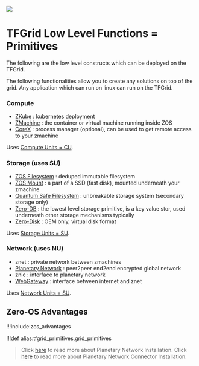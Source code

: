 ![](img/layer0_.jpg)

# TFGrid Low Level Functions = Primitives

The following are the low level constructs which can be deployed on the TFGrid.

The following functionalities allow you to create any solutions on top of the grid.
Any application which can run on linux can run on the TFGrid.

### Compute

- [ZKube](zkube) : kubernetes deployment
- [ZMachine](zmachine) : the container or virtual machine running inside ZOS
- [CoreX](corex) : process manager (optional), can be used to get remote access to your zmachine

Uses [Compute Units = CU](cloudunits).

### Storage (uses SU)

- [ZOS Filesystem](zos_fs) : deduped immutable filesystem
- [ZOS Mount](zmount) : a part of a SSD (fast disk), mounted underneath your zmachine
- [Quantum Safe Filesystem](qsfs) : unbreakable storage system (secondary storage only)
- [Zero-DB](zdb) : the lowest level storage primitive, is a key value stor, used underneath other storage mechanisms typically
- [Zero-Disk](zdisk) : OEM only, virtual disk format

Uses [Storage Units = SU](cloudunits).

### Network (uses NU)

- znet : private network between zmachines
- [Planetary Network](planetary_network) : peer2peer end2end encrypted global network
- znic : interface to planetary network
- [WebGateway](webgw) : interface between internet and znet
<!-- - [Peer2Peer Agent](p2pagent) : p2p agent terminates the traffic coming from the webgw. -->

Uses [Network Units = SU](cloudunits).

## Zero-OS Advantages

!!!include:zos_advantages


!!!def alias:tfgrid_primitives,grid_primitives

> Click [here](manual:yggdrasil_client) to read more about Planetary Network Installation. Click [here](manual:planetary_network_connector) to read more about Planetary Network Connector Installation.